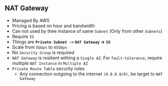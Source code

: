 ## NAT Gateway

- Managed By AWS
- Pricing is based on hour and bandwidth
- Can not used by thee instance of same `Subnet` (Only from other `Subnets`)
- Require `IG`
- Things are **`Private Subnet ->` `NAT Gateway` -> `IG`**
- Scale from `5Gbps` to `45Gbps`
- No `Security Group` is required
- `NAT Gateway` is resilient withing a `Single AZ`. For `fault-tolerance`, require multiple `NAT Instance` in `Multiple AZ`
- `Private Route Table` security rules
  - Any connection outgoing to the internet `(0.0.0.0/0)`, be target to `NAT Gateway`

